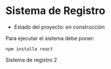 <h1> Sistema de Registro</h1>

- Estado del proyecto: en construcción

Para ejecutar el sistema debe poner:

```npm installa react```

Sistema de registro 2
